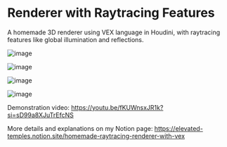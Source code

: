 # Renderer with Raytracing Features
A homemade 3D renderer using VEX language in Houdini, with raytracing features like global illumination and reflections.





![image](https://file.notion.so/f/f/eba495ae-27ec-4b29-a0c4-e438c9218d5a/1777698c-2a97-4334-afe9-4230a2bf9243/Snipaste_2025-01-07_15-48-27.png?table=block&id=18ae227c-997d-8001-8f04-f365e5429104&spaceId=eba495ae-27ec-4b29-a0c4-e438c9218d5a&expirationTimestamp=1738144800000&signature=zXze4yPR7vcDTwkdFjrqzXhsI9azeaFopCqUnDO8vbk&downloadName=Snipaste_2025-01-07_15-48-27.png)

![image](https://file.notion.so/f/f/eba495ae-27ec-4b29-a0c4-e438c9218d5a/3fc841b5-b7ea-43fc-8af3-988477706911/GIF.gif?table=block&id=07ac639e-90e8-4270-99a5-2d2465a1eb61&spaceId=eba495ae-27ec-4b29-a0c4-e438c9218d5a&expirationTimestamp=1738144800000&signature=S_vxkZsFYnn5mvL0S7EJF_HCMKco5Qx3Npw4-y1ABV8&downloadName=GIF.gif)

![image](https://file.notion.so/f/f/eba495ae-27ec-4b29-a0c4-e438c9218d5a/3a2996bb-20b4-470a-8e7b-eb9547a09aec/GIF.gif?table=block&id=7dee7289-8dd5-4103-a751-bfb3d088b0e1&spaceId=eba495ae-27ec-4b29-a0c4-e438c9218d5a&expirationTimestamp=1738144800000&signature=XgIIXW6nRIlMzk_ZEfeIfb0vy0OdT6p14yPNESHTw8I&downloadName=GIF.gif)

![image](https://cdna.artstation.com/p/assets/images/images/083/908/774/large/xinyu-robin-cai-snipaste-2025-01-16-15-26-33.jpg?1737059208)

Demonstration video: https://youtu.be/fKUWnsxJR1k?si=sD99a8XJuTrEfcNS

More details and explanations on my Notion page: https://elevated-temples.notion.site/homemade-raytracing-renderer-with-vex
